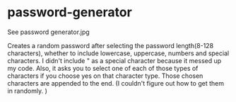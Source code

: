 # password-generator


See password generator.jpg

Creates a random password after selecting the password length(8-128 characters), whether to include lowercase, uppercase, numbers and special characters.  I didn't include " as a special character because it messed up my code.   Also, it asks you to select one of each of those types of characters if you choose yes on that character type.  Those chosen characters are appended to the end.  (I couldn't figure out how to get them in randomly. )

